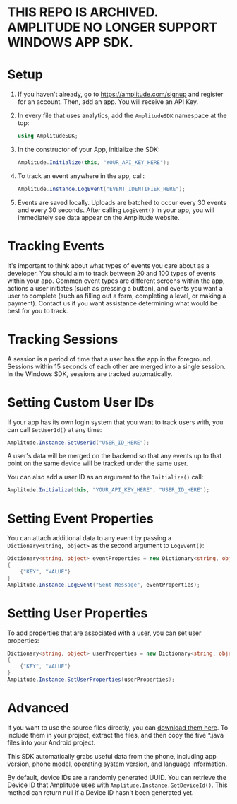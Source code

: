 # THIS REPO IS ARCHIVED. AMPLITUDE NO LONGER SUPPORT WINDOWS APP SDK. #

# Setup #
1. If you haven't already, go to https://amplitude.com/signup and register for an account. Then, add an app. You will receive an API Key.

2. In every file that uses analytics, add the `AmplitudeSDK` namespace at the top:

    ```c#
    using AmplitudeSDK;
    ```

5. In the constructor of your App, initialize the SDK:

    ```c#
    Amplitude.Initialize(this, "YOUR_API_KEY_HERE");
    ```

6. To track an event anywhere in the app, call:

    ```c#
    Amplitude.Instance.LogEvent("EVENT_IDENTIFIER_HERE");
    ```

9. Events are saved locally. Uploads are batched to occur every 30 events and every 30 seconds. After calling `LogEvent()` in your app, you will immediately see data appear on the Amplitude website.

# Tracking Events #

It's important to think about what types of events you care about as a developer. You should aim to track between 20 and 100 types of events within your app. Common event types are different screens within the app, actions a user initiates (such as pressing a button), and events you want a user to complete (such as filling out a form, completing a level, or making a payment). Contact us if you want assistance determining what would be best for you to track.

# Tracking Sessions #

A session is a period of time that a user has the app in the foreground. Sessions within 15 seconds of each other are merged into a single session. In the Windows SDK, sessions are tracked automatically.

# Setting Custom User IDs #

If your app has its own login system that you want to track users with, you can call `SetUserId()` at any time:

```c#
Amplitude.Instance.SetUserId("USER_ID_HERE");
```

A user's data will be merged on the backend so that any events up to that point on the same device will be tracked under the same user.

You can also add a user ID as an argument to the `Initialize()` call:

```c#
Amplitude.Initialize(this, "YOUR_API_KEY_HERE", "USER_ID_HERE");
```

# Setting Event Properties #

You can attach additional data to any event by passing a `Dictionary<string, object>` as the second argument to `LogEvent()`:

```c#
Dictionary<string, object> eventProperties = new Dictionary<string, object>()
{
    {"KEY", "VALUE"}
}
Amplitude.Instance.LogEvent("Sent Message", eventProperties);
```

# Setting User Properties #

To add properties that are associated with a user, you can set user properties:

```c#
Dictionary<string, object> userProperties = new Dictionary<string, object>()
{
    {"KEY", "VALUE"}
}
Amplitude.Instance.SetUserProperties(userProperties);
```

# Advanced #

If you want to use the source files directly, you can [download them here](https://github.com/amplitude/amplitude-win/archive/master.zip). To include them in your project, extract the files, and then copy the five *.java files into your Android project.

This SDK automatically grabs useful data from the phone, including app version, phone model, operating system version, and language information. 

By default, device IDs are a randomly generated UUID. You can retrieve the Device ID that Amplitude uses with `Amplitude.Instance.GetDeviceId()`. This method can return null if a Device ID hasn't been generated yet.
